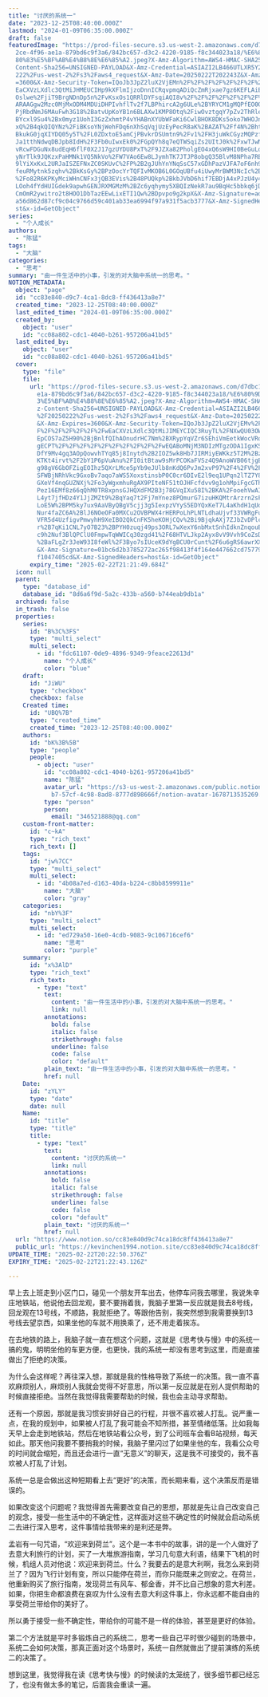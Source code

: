 ```yaml
---
title: "讨厌的系统一"
date: "2023-12-25T08:40:00.000Z"
lastmod: "2024-01-09T06:35:00.000Z"
draft: false
featuredImage: "https://prod-files-secure.s3.us-west-2.amazonaws.com/d7dbc101-8\
  2ce-4f96-ae1a-879bd6c9f3a6/842bc657-d3c2-4220-9185-f8c344023a18/%E6%80%9D%E8%\
  80%83%E5%BF%AB%E4%B8%8E%E6%85%A2.jpeg?X-Amz-Algorithm=AWS4-HMAC-SHA256&X-Amz-\
  Content-Sha256=UNSIGNED-PAYLOAD&X-Amz-Credential=ASIAZI2LB466UTLXR5Y2%2F20250\
  222%2Fus-west-2%2Fs3%2Faws4_request&X-Amz-Date=20250222T202243Z&X-Amz-Expires\
  =3600&X-Amz-Security-Token=IQoJb3JpZ2luX2VjEMn%2F%2F%2F%2F%2F%2F%2F%2F%2F%2Fw\
  EaCXVzLXdlc3QtMiJHMEUCIHp9kXFlmIjzoDnnICRqvpmqADiQcZmRjxae7gz6KEFLAiEAnDqdENP\
  Oslwe%2FjiT9BrgNDnDp5n%2FvKsxOs1QRRlDYFsqiAQI8v%2F%2F%2F%2F%2F%2F%2F%2F%2F%2F\
  ARAAGgw2Mzc0MjMxODM4MDUiDHPIvhflTv2f7LBPhircA2g6ULe%2BYRYCM1gMQPfEO0QjSgspqWm\
  PjRbdNmJ6MAuFwh3G18%2BatvUpKoYB1n6BLAXw1KMP8Otq%2FiwOvztgqY7pZv2ThRle1t%2BDTs\
  BYcxl9Su4%2Bx0myz1UohI3GzZxhmtP4vYHABnXYUbWFaKi6CwlBHOK8DKs5oko7WHOJnMUvVOghO\
  xQ%2B4qkQIQYNz%2FiBKsoYNjWehFDq6nXhSqVqjUzEyPecR8aK%2BAZAT%2Ff4N%2BhtZSDzUj%2\
  BkukG0jqXIYDQ05y5T%2FL0ZDxtoE5amCjPBvkrDSUmtn9%2Fv1%2FH3juWkCGyzMQPzffhVYlXqV\
  Ja1tthNdwqDBJpb8IdH%2F3Fb0uIwxEk0%2FGpQYh8q7eQTWSqiZs2UItJ0k%2FxwTJwN359ly%2F\
  vRcwFDGuNx8udEqH6flF0X2J17gzUYDU8PxT%2F9JZXa82PholgEO4xQ6sW9HI0BeGuLdZiJIYIaV\
  yNrTlk9JQKzxPaHMNk1VQ5NkVo%2FW7VAo6Ew8LJymhTK7JTJP8obgQ35BlvM8NPha7REkImD2jxk\
  9lYiXxKxL2URJaISZEFNxZC0SKUvC%2FP%2B2gJUhYnYNqSsC57xGDhPazVJFA7oF6nh93PKR%2BU\
  feuRMytnk5zqhv%2BkKsGy%2BPzOocYrTQFIvMKOB6L0GOqUBfu4iUwyMrBWM3NcIc%2B4JiJv7Gr\
  %2Fo82R6KPKyMciWHnCNFx3jQB3EVis%2B48PUQkp%2BkbJVbD6hif7EBDjA4xPJzU4y4sBFru4Ur\
  LOoh4fYdHUIGdek9apwhGENJRXMGMzM%2BZc6yqhymy5XBQIzNekR7au9BqHc5bbkq6jDoi4tNwxP\
  CmOmR2ywitro2t8HOO1DbTazEEwLixETI1Qw%2BDpvpo9g2kpX&X-Amz-Signature=ad92dc985c\
  a56d862d87cf9c04c9766d59c401ab33ea6994f97a931f5acb3777&X-Amz-SignedHeaders=ho\
  st&x-id=GetObject"
series:
  - "个人成长"
authors:
  - "陈猛"
tags:
  - "大脑"
categories:
  - "思考"
summary: "由一件生活中的小事，引发的对大脑中系统一的思考。"
NOTION_METADATA:
  object: "page"
  id: "cc83e840-d9c7-4ca1-8dc8-ff436413a8e7"
  created_time: "2023-12-25T08:40:00.000Z"
  last_edited_time: "2024-01-09T06:35:00.000Z"
  created_by:
    object: "user"
    id: "cc08a802-cdc1-4040-b261-957206a41bd5"
  last_edited_by:
    object: "user"
    id: "cc08a802-cdc1-4040-b261-957206a41bd5"
  cover:
    type: "file"
    file:
      url: "https://prod-files-secure.s3.us-west-2.amazonaws.com/d7dbc101-82ce-4f96-a\
        e1a-879bd6c9f3a6/842bc657-d3c2-4220-9185-f8c344023a18/%E6%80%9D%E8%80%8\
        3%E5%BF%AB%E4%B8%8E%E6%85%A2.jpeg?X-Amz-Algorithm=AWS4-HMAC-SHA256&X-Am\
        z-Content-Sha256=UNSIGNED-PAYLOAD&X-Amz-Credential=ASIAZI2LB466RGHSIYNI\
        %2F20250222%2Fus-west-2%2Fs3%2Faws4_request&X-Amz-Date=20250222T202149Z\
        &X-Amz-Expires=3600&X-Amz-Security-Token=IQoJb3JpZ2luX2VjEMv%2F%2F%2F%2\
        F%2F%2F%2F%2F%2F%2FwEaCXVzLXdlc3QtMiJIMEYCIQC3RuyTL%2FNXwQU03OWUB0KATdP\
        EpCOS7aZ5H90%2BjBnlfQIhAOnudrHC7Nm%2BXRypYqVZr6SEhiVmEetkWocVRohgzAqLKo\
        gECPT%2F%2F%2F%2F%2F%2F%2F%2F%2F%2FwEQABoMNjM3NDIzMTgzODA1IgxKSfCGV%2BL\
        DfY9Mv4gq3AOpQowvhTYq85j8Inytd%2B2IOZ5wk8Hb7JIRMiyEWKkz5T2M%2BzG71aTIZo\
        KTKt4irvt%2F2bY1P6pVuAnu%2FI0itBtaw9sMrPCOKaFVSz4Q9AnoWVB06tjgEVTv4yx7T\
        g98gV6GbOFZigEOIhz5QXrLMce5pYb9eJUlb8nKdQ6PvJm2xvP97%2F4%2FV%2FiCBtrvny\
        SFWBjNRhVkc9GxoBv7aqo7aWS5XoxstinsbP0C0cr6DIvE2l9eq1UPqn2lTZ7Y8PLQawTHu\
        GXeVf4nqGUZNXj%2Fo3yWgxmhuRgAX9PIteNF51tOJHFcfdvv9g1ohMpiFgcGTh7bRNX%2B\
        Pez16EMf8z66qQhM0TR8xpnsGJHQXdFM2B3j78GVqIXu58I%2BKA%2FooehVwAIombYyLgC\
        L4yt7jfHDz4Y1JjZMZt9%2BqYaq7t2Fj7mYnez8PQmurG7izuHKQMtrArzrn2sFt3MTIFCP\
        LoE5W%2BPM5ky7ux9AaVByQBgV5cjj3g5IexpzVYyS5EDYQxKeT7L4aKhdH1qUqUJwV8dfj\
        Nur4faZC6A%2BlJ6NOeOFa0MXCu2OVBPWX4rHERPoLhPLNTLdhaUjvf33VWRgFuwelWa%2B\
        VFR5d4UzfigvPmwyhH9XeIBO2QkCnFK5heKOHjCQv%2Bi9BjqkAXj7ZJbZvDPlc9T6F3QZp\
        r%2B7qKi1CNL7yO7B23%2BPYH0zuqj49ps3ORL7wXexY6nbMxtSnhIdknZnqouETZx2BE5j\
        c9h2Nuf3BlQPClU0FmpwTqWWICq30zgd41%2F68HTVLJkp2Ayx8vV9Vvh9CoZsD%2BxmtW4\
        %2BaFLgZr3JeW93I8feWl%2F3Byo7sIUceK9dYgBCU0rCunt%2F6u6gRS6awrXXu2Iu4kLg\
        &X-Amz-Signature=01bc6d2b3785272ac265f98413f4f164e447662cd7577943032d7e\
        f1047405cd&X-Amz-SignedHeaders=host&x-id=GetObject"
      expiry_time: "2025-02-22T21:21:49.684Z"
  icon: null
  parent:
    type: "database_id"
    database_id: "8d6a6f9d-5a2c-433b-a560-b744eab9db1a"
  archived: false
  in_trash: false
  properties:
    series:
      id: "B%3C%3FS"
      type: "multi_select"
      multi_select:
        - id: "fdc61107-0de9-4896-9349-9feace22613d"
          name: "个人成长"
          color: "blue"
    draft:
      id: "JiWU"
      type: "checkbox"
      checkbox: false
    Created time:
      id: "UBQ%7B"
      type: "created_time"
      created_time: "2023-12-25T08:40:00.000Z"
    authors:
      id: "bK%3B%5B"
      type: "people"
      people:
        - object: "user"
          id: "cc08a802-cdc1-4040-b261-957206a41bd5"
          name: "陈猛"
          avatar_url: "https://s3-us-west-2.amazonaws.com/public.notion-static.com/775523\
            b7-57cf-4c98-8ad8-8777d898666f/notion-avatar-1678713535269.png"
          type: "person"
          person:
            email: "346521888@qq.com"
    custom-front-matter:
      id: "c~kA"
      type: "rich_text"
      rich_text: []
    tags:
      id: "jw%7CC"
      type: "multi_select"
      multi_select:
        - id: "4b08a7ed-d163-40da-b224-c8bb8599911e"
          name: "大脑"
          color: "gray"
    categories:
      id: "nbY%3F"
      type: "multi_select"
      multi_select:
        - id: "ed729a50-16e0-4cdb-9083-9c106716cef6"
          name: "思考"
          color: "purple"
    summary:
      id: "x%3AlD"
      type: "rich_text"
      rich_text:
        - type: "text"
          text:
            content: "由一件生活中的小事，引发的对大脑中系统一的思考。"
            link: null
          annotations:
            bold: false
            italic: false
            strikethrough: false
            underline: false
            code: false
            color: "default"
          plain_text: "由一件生活中的小事，引发的对大脑中系统一的思考。"
          href: null
    Date:
      id: "zYLY"
      type: "date"
      date: null
    Name:
      id: "title"
      type: "title"
      title:
        - type: "text"
          text:
            content: "讨厌的系统一"
            link: null
          annotations:
            bold: false
            italic: false
            strikethrough: false
            underline: false
            code: false
            color: "default"
          plain_text: "讨厌的系统一"
          href: null
  url: "https://www.notion.so/cc83e840d9c74ca18dc8ff436413a8e7"
  public_url: "https://kevinchen1994.notion.site/cc83e840d9c74ca18dc8ff436413a8e7"
UPDATE_TIME: "2025-02-22T20:22:50.376Z"
EXPIRY_TIME: "2025-02-22T21:22:43.126Z"

---
```

<link rel="stylesheet" href="https://cdn.jsdelivr.net/npm/katex@0.16.2/dist/katex.min.css" integrity="sha384-bYdxxUwYipFNohQlHt0bjN/LCpueqWz13HufFEV1SUatKs1cm4L6fFgCi1jT643X" crossorigin="anonymous">


早上去上班走到小区门口，碰见一个朋友开车出去，他停车问我去哪里，我说朱辛庄地铁站，他说他去回龙观，要不要捎着我，我脑子里第一反应就是我去8号线，回龙观在13号线，不顺路，我就拒绝了。等跟他告别，我突然想到我需要换到13号线去望京西，如果坐他的车就不用换乘了，还不用走着挨冻。


在去地铁的路上，我脑子就一直在想这个问题，这就是《思考快与慢》中的系统一搞的鬼，明明坐他的车更方便，也更快，我的系统一却没有思考到这里，而是直接做出了拒绝的决策。


为什么会这样呢？再往深入想，那就是我的性格导致了系统一的决策。我一直不喜欢麻烦别人，麻烦别人我就会觉得不好意思，所以第一反应就是在别人提供帮助的时候直接拒绝。当然在我觉得我需要帮助的时候，我也会主动寻求帮助。


还有一个原因，那就是我习惯安排好自己的行程，并很不喜欢被人打乱。说严重一点，在我的规划中，如果被人打乱了我可能会不知所措，甚至情绪低落。比如我每天早上会走到地铁站，然后在地铁站看公众号，到了公司班车会看B站视频，每天如此。那天他问我要不要捎我的时候，我脑子里闪过了如果坐他的车，我看公众号的时间就会缩短，而且还会进行一直“无意义”的聊天，这是我不可接受的，我不喜欢被人打乱了计划。


系统一总是会做出这种短期看上去“更好”的决策，而长期来看，这个决策反而是错误的。


如果改变这个问题呢？我觉得首先需要改变自己的思想，那就是先让自己改变自己的观念，接受一些生活中的不确定性，这样面对这些不确定性的时候就会启动系统二去进行深入思考，这件事情给我带来的是利还是弊。


孟岩有一句咒语，“欢迎来到荷兰”。这个是一本书中的故事，讲的是一个人做好了去意大利旅行的计划，买了一大堆旅游指南，学习几句意大利语，结果下飞机的时候，机组人员对他说：欢迎来到荷兰。什么？我要去的是意大利啊，我怎么来到荷兰了？因为飞行计划有变，所以只能停在荷兰，而你只能既来之则安之。在荷兰，他重新购买了旅行指南，发现荷兰有风车、郁金香，并不比自己想象的意大利差。如果，你把生命都浪费在哀叹为什么没有去意大利这件事上，你永远都不能自由的享受荷兰带给你的美好了。


所以勇于接受一些不确定性，带给你的可能不是一样的体验，甚至是更好的体验。


第二个方法就是平时多锻炼自己的系统二，思考一些自己平时很少碰到的场景中，系统二会如何决策，那真正面对这个场景时，系统一自然就做出了提前演练的系统二的决策了。


想到这里，我觉得我在读《思考快与慢》的时候读的太笼统了，很多细节都已经忘了，也没有做太多的笔记，后面我会重读一遍。

